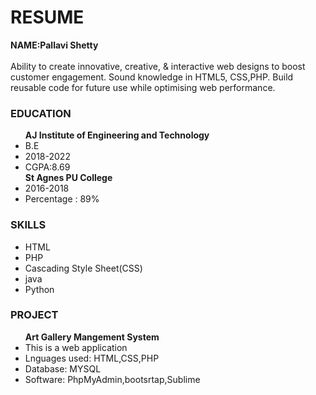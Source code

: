 
<!DOCTYPE html>
<head>
    <title>ASSIGNMENT4</title>
    <link rel="stylesheet" type="text/css" href="A4.css">
  
 </head>
   <body>
    <h1>RESUME</h1>
    
  <p><b>NAME:Pallavi Shetty</b><br><br>
        Ability to create innovative, creative, & interactive web designs to boost customer engagement. Sound knowledge in HTML5, CSS,PHP. Build reusable code for future use while optimising web performance. </p>

    
   <div class="education">
        <h3>EDUCATION</h3>
        <ul>
           <b>  AJ Institute of Engineering and Technology</b>
           <li>B.E</li>
           <li>2018-2022</li>
           <li>CGPA:8.69</li>
           <b>St Agnes PU College </b>
           <li>2016-2018</li>
           <li>Percentage : 89% </li>  
            
  </ul>
   </div>
    <div class="skills">
        <h3>SKILLS</h3>
        <ul>
            <li>HTML</li>
            <li>PHP</li>
            <li>Cascading Style Sheet(CSS)</li>
            <li>java</li>
            <li>Python</li>
        </ul>
    </div>
   
 <div class="project">
        <h3>PROJECT</h3>
   
 <ul>
        <b> Art Gallery Mangement System</b>
        <li>This is a web application</li>
        <li>Lnguages used: HTML,CSS,PHP</li>
        <li>Database: MYSQL</li>
        <li>Software: PhpMyAdmin,bootsrtap,Sublime</li>
    </ul>
    </div> 
    
  <footer>
        <p style="background-color: rgb(10, 111, 129);"></p>
      </footer>
 
</body>   
</html>
